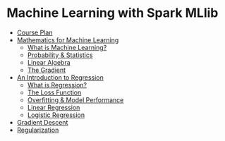Machine Learning with Spark MLlib
=================================

- [Course Plan](https://github.com/phuriku/ml-course/blob/master/files/Course_Plan.md)
- [Mathematics for Machine Learning](https://github.com/phuriku/ml-course/blob/master/files/Mathematics_for_Machine_Learning.md)
  - [What is Machine Learning?](https://github.com/phuriku/ml-course/blob/master/files/Mathematics_for_Machine_Learning.md#what-is-machine-learning)
  - [Probability & Statistics](https://github.com/phuriku/ml-course/blob/master/files/Mathematics_for_Machine_Learning.md#probability--statistics)
  - [Linear Algebra](https://github.com/phuriku/ml-course/blob/master/files/Mathematics_for_Machine_Learning.md#linear-algebra)
  - [The Gradient](https://github.com/phuriku/ml-course/blob/master/files/Mathematics_for_Machine_Learning.md#the-gradient
  )
- [An Introduction to Regression](https://github.com/phuriku/ml-course/blob/master/files/Regression.md)
  - [What is Regression?](https://github.com/phuriku/ml-course/blob/master/files/Regression.md#what-is-regression)
  - [The Loss Function](https://github.com/phuriku/ml-course/blob/master/files/Regression.md#the-loss-function)
  - [Overfitting & Model Performance](https://github.com/phuriku/ml-course/blob/master/files/Regression.md#model-performance-and-overfitting)
  - [Linear Regression](https://github.com/phuriku/ml-course/blob/master/files/Regression.md#linear-regression)
  - [Logistic Regression](https://github.com/phuriku/ml-course/blob/master/files/Regression.md#logistic-regression)
- [Gradient Descent](https://github.com/phuriku/ml-course/blob/master/files/Gradient_Descent.md)
- [Regularization](https://github.com/phuriku/ml-course/blob/master/files/Regularization.md)
